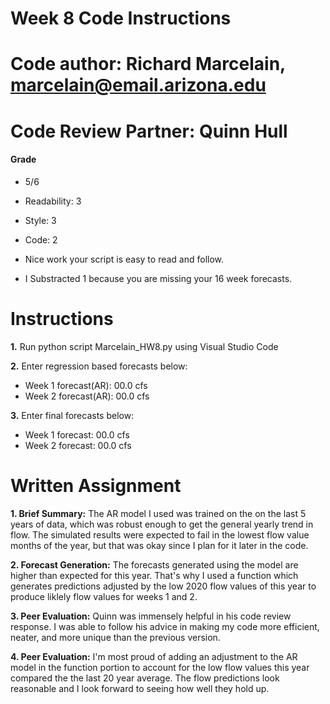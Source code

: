 # Week 8 Code Instructions 
# Code author:  Richard Marcelain, marcelain@email.arizona.edu
# Code Review Partner:  Quinn Hull

#### Grade 
 - 5/6  
 - Readability: 3
 - Style: 3 
 - Code: 2

 - Nice work your script is easy to read and follow. 
 - I Substracted 1 because you are missing your 16 week forecasts. 
 

# Instructions
**1.** Run python script Marcelain_HW8.py using Visual Studio Code

**2.** Enter regression based forecasts below:
- Week 1 forecast(AR):  00.0 cfs
- Week 2 forecast(AR):  00.0 cfs

**3.** Enter final forecasts below:
- Week 1 forecast:  00.0 cfs
- Week 2 forecast:  00.0 cfs

# Written Assignment
**1. Brief Summary:**  The AR model I used was trained on the on the last 5 years of data, which was robust enough to get the general yearly trend in flow.  The simulated results were expected to fail in the lowest flow value months of the year, but that was okay since I plan for it later in the code.

**2. Forecast Generation:**  The forecasts generated using the model are higher than expected for this year.  That's why I used a function which generates predictions adjusted by the low 2020 flow values of this year to produce liklely flow values for weeks 1 and 2.

**3. Peer Evaluation:**  Quinn was immensely helpful in his code review response.  I was able to follow his advice in making my code more efficient, neater, and more unique than the previous version.

**4. Peer Evaluation:**  I'm most proud of adding an adjustment to the AR model in the function portion to account for the low flow values this year compared the the last 20 year average.  The flow predictions look reasonable and I look forward to seeing how well they hold up.
